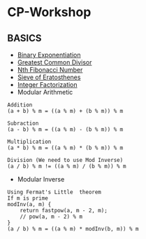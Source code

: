 # CP-Workshop

## BASICS
* [Binary Exponentiation](https://cp-algorithms.com/algebra/binary-exp.html)
* [Greatest Common Divisor](https://cp-algorithms.com/algebra/euclid-algorithm.html)
* [Nth Fibonacci Number](https://www.geeksforgeeks.org/program-for-nth-fibonacci-number/)
* [Sieve of Eratosthenes](https://cp-algorithms.com/algebra/sieve-of-eratosthenes.html)
* [Integer Factorization](https://cp-algorithms.com/algebra/factorization.html)
* Modular Arithmetic
```
Addition
(a + b) % m = ((a % m) + (b % m)) % m

Subraction
(a - b) % m = ((a % m) - (b % m)) % m

Multiplication
(a * b) % m = ((a % m) * (b % m)) % m

Division (We need to use Mod Inverse)
(a / b) % m != ((a % m) / (b % m)) % m
```
* Modular Inverse
```
Using Fermat's Little  theorem
If m is prime
modInv(a, m) {
    return fastpow(a, m - 2, m);
    // pow(a, m - 2) % m
}
(a / b) % m = ((a % m) * modInv(b, m)) % m
```